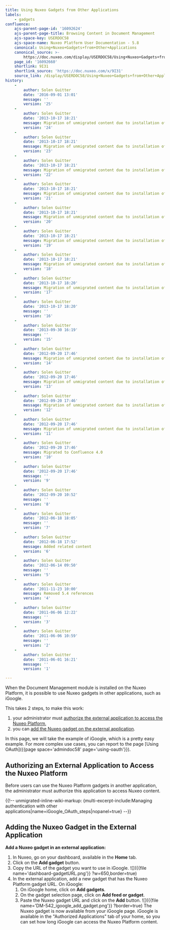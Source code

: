 ```yaml
---
title: Using Nuxeo Gadgets from Other Applications
labels:
    - gadgets
confluence:
    ajs-parent-page-id: '16092624'
    ajs-parent-page-title: Browsing Content in Document Management
    ajs-space-key: USERDOC58
    ajs-space-name: Nuxeo Platform User Documentation - 5.8
    canonical: Using+Nuxeo+Gadgets+from+Other+Applications
    canonical_source: >-
        https://doc.nuxeo.com/display/USERDOC58/Using+Nuxeo+Gadgets+from+Other+Applications
    page_id: '16092660'
    shortlink: 9I31
    shortlink_source: 'https://doc.nuxeo.com/x/9I31'
    source_link: /display/USERDOC58/Using+Nuxeo+Gadgets+from+Other+Applications
history:
    - 
        author: Solen Guitter
        date: '2016-09-01 13:01'
        message: ''
        version: '25'
    - 
        author: Solen Guitter
        date: '2013-10-17 18:21'
        message: Migration of unmigrated content due to installation of a new plugin
        version: '24'
    - 
        author: Solen Guitter
        date: '2013-10-17 18:21'
        message: Migration of unmigrated content due to installation of a new plugin
        version: '23'
    - 
        author: Solen Guitter
        date: '2013-10-17 18:21'
        message: Migration of unmigrated content due to installation of a new plugin
        version: '22'
    - 
        author: Solen Guitter
        date: '2013-10-17 18:21'
        message: Migration of unmigrated content due to installation of a new plugin
        version: '21'
    - 
        author: Solen Guitter
        date: '2013-10-17 18:21'
        message: Migration of unmigrated content due to installation of a new plugin
        version: '20'
    - 
        author: Solen Guitter
        date: '2013-10-17 18:21'
        message: Migration of unmigrated content due to installation of a new plugin
        version: '19'
    - 
        author: Solen Guitter
        date: '2013-10-17 18:21'
        message: Migration of unmigrated content due to installation of a new plugin
        version: '18'
    - 
        author: Solen Guitter
        date: '2013-10-17 18:20'
        message: Migration of unmigrated content due to installation of a new plugin
        version: '17'
    - 
        author: Solen Guitter
        date: '2013-10-17 18:20'
        message: ''
        version: '16'
    - 
        author: Solen Guitter
        date: '2013-09-30 16:19'
        message: ''
        version: '15'
    - 
        author: Solen Guitter
        date: '2012-09-20 17:46'
        message: Migration of unmigrated content due to installation of a new plugin
        version: '14'
    - 
        author: Solen Guitter
        date: '2012-09-20 17:46'
        message: Migration of unmigrated content due to installation of a new plugin
        version: '13'
    - 
        author: Solen Guitter
        date: '2012-09-20 17:46'
        message: Migration of unmigrated content due to installation of a new plugin
        version: '12'
    - 
        author: Solen Guitter
        date: '2012-09-20 17:46'
        message: Migration of unmigrated content due to installation of a new plugin
        version: '11'
    - 
        author: Solen Guitter
        date: '2012-09-20 17:46'
        message: Migrated to Confluence 4.0
        version: '10'
    - 
        author: Solen Guitter
        date: '2012-09-20 17:46'
        message: ''
        version: '9'
    - 
        author: Solen Guitter
        date: '2012-09-20 10:52'
        message: ''
        version: '8'
    - 
        author: Solen Guitter
        date: '2012-06-18 18:05'
        message: ''
        version: '7'
    - 
        author: Solen Guitter
        date: '2012-06-18 17:52'
        message: Added related content
        version: '6'
    - 
        author: Solen Guitter
        date: '2012-06-14 09:50'
        message: ''
        version: '5'
    - 
        author: Solen Guitter
        date: '2011-11-23 10:00'
        message: Removed 5.4 references
        version: '4'
    - 
        author: Solen Guitter
        date: '2011-06-06 12:22'
        message: ''
        version: '3'
    - 
        author: Solen Guitter
        date: '2011-06-06 10:59'
        message: ''
        version: '2'
    - 
        author: Solen Guitter
        date: '2011-06-01 16:21'
        message: ''
        version: '1'

---
```

When the Document Management module is installed on the Nuxeo Platform, it is possible to use Nuxeo gadgets in other applications, such as iGoogle.

This takes 2 steps, to make this work:

1.  your administrator must [authorize the external application to access the Nuxeo Platform](#authorizing-an-external-application-to-access-nuxeo-dm),
2.  you can [add the Nuxeo gadget on the external application](#adding-the-nuxeo-gadget-in-the-external-application).

In this page, we will take the example of iGoogle, which is a pretty easy example. For more complex use cases, you can report to the page [Using OAuth]({{page space='admindoc58' page='using-oauth'}}).

## Authorizing an External Application to Access the Nuxeo Platform

Before users can use the Nuxeo Platform gadgets in another application, the administrator must authorize this application to access Nuxeo content.

{{!-- unmigrated-inline-wiki-markup: {multi-excerpt-include:Managing authentication with other applications|name=iGoogle_OAuth_steps|nopanel=true} --}}

## Adding the Nuxeo Gadget in the External Application

**Add a Nuxeo gadget in an external application:**

1.  In Nuxeo, go on your dashboard, available in the **Home** tab.
2.  Click on the **Add gadget** button.
3.  Copy the URL of the gadget you want to use in iGoogle.
    ![]({{file name='dashboard-gadgetURL.png'}} ?w=650,border=true)
4.  In the external application, add a new gadget that has the Nuxeo Platform gadget URL. On iGoogle:
    1.  On iGoogle home, click on **Add gadgets**.
    2.  On the gadget selection page, click on **Add feed or gadget**.
    3.  Paste the Nuxeo gadget URL and click on the **Add** button.
        ![]({{file name='DM-542_igoogle_add_gadget.png'}} ?border=true)
        The Nuxeo gadget is now available from your iGoogle page.
        iGoogle is available in the "Authorized Applications" tab of your home, so you can set how long iGoogle can access the Nuxeo Platform content.

&nbsp;